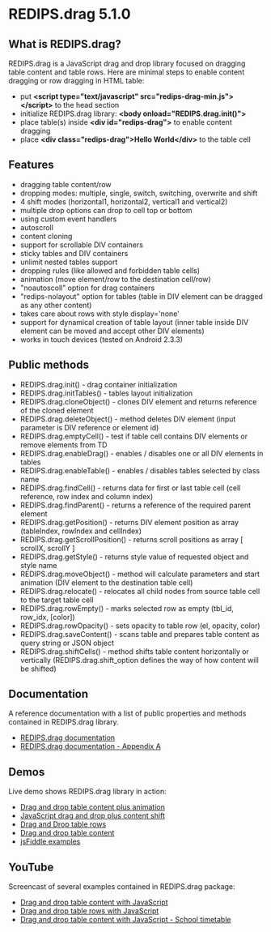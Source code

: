 REDIPS.drag 5.1.0
============

## What is REDIPS.drag?

REDIPS.drag is a JavaScript drag and drop library focused on dragging table content and table rows. Here are minimal steps to enable content dragging or row dragging in HTML table:

* put **&lt;script type="text/javascript" src="redips-drag-min.js">&lt;/script>** to the head section
* initialize REDIPS.drag library: **&lt;body onload="REDIPS.drag.init()">**
* place table(s) inside **&lt;div id="redips-drag">** to enable content dragging
* place **&lt;div class="redips-drag">Hello World&lt;/div>** to the table cell

## Features

* dragging table content/row
* dropping modes: multiple, single, switch, switching, overwrite and shift
* 4 shift modes (horizontal1, horizontal2, vertical1 and vertical2)
* multiple drop options can drop to cell top or bottom
* using custom event handlers
* autoscroll
* content cloning
* support for scrollable DIV containers
* sticky tables and DIV containers
* unlimit nested tables support
* dropping rules (like allowed and forbidden table cells)
* animation (move element/row to the destination cell/row)
* "noautoscoll" option for drag containers
* "redips-nolayout" option for tables (table in DIV element can be dragged as any other content)
* takes care about rows with style display='none'
* support for dynamical creation of table layout (inner table inside DIV element can be moved and accept other DIV elements)
* works in touch devices (tested on Android 2.3.3)

## Public methods

* REDIPS.drag.init() - drag container initialization
* REDIPS.drag.initTables() - tables layout initialization
* REDIPS.drag.cloneObject() - clones DIV element and returns reference of the cloned element
* REDIPS.drag.deleteObject() - method deletes DIV element (input parameter is DIV reference or element id)
* REDIPS.drag.emptyCell() - test if table cell contains DIV elements or remove elements from TD
* REDIPS.drag.enableDrag() - enables / disables one or all DIV elements in tables
* REDIPS.drag.enableTable() - enables / disables tables selected by class name
* REDIPS.drag.findCell() - returns data for first or last table cell (cell reference, row index and column index)
* REDIPS.drag.findParent() - returns a reference of the required parent element
* REDIPS.drag.getPosition() - returns DIV element position as array (tableIndex, rowIndex and cellIndex)
* REDIPS.drag.getScrollPosition() - returns scroll positions as array [ scrollX, scrollY ]
* REDIPS.drag.getStyle() - returns style value of requested object and style name
* REDIPS.drag.moveObject() - method will calculate parameters and start animation (DIV element to the destination table cell)
* REDIPS.drag.relocate() - relocates all child nodes from source table cell to the target table cell
* REDIPS.drag.rowEmpty() - marks selected row as empty (tbl_id, row_idx, [color])
* REDIPS.drag.rowOpacity() - sets opacity to table row (el, opacity, color)
* REDIPS.drag.saveContent() - scans table and prepares table content as query string or JSON object
* REDIPS.drag.shiftCells() - method shifts table content horizontally or vertically (REDIPS.drag.shift_option defines the way of how content will be shifted)

## Documentation

A reference documentation with a list of public properties and methods contained in REDIPS.drag library.

* [REDIPS.drag documentation](http://www.redips.net/javascript/redips-drag-documentation/)
* [REDIPS.drag documentation - Appendix A](http://www.redips.net/javascript/redips-drag-documentation-appendix-a/)

## Demos

Live demo shows REDIPS.drag library in action: 

* [Drag and drop table content plus animation](http://www.redips.net/javascript/drag-and-drop-table-content-animation/)
* [JavaScript drag and drop plus content shift](http://www.redips.net/javascript/drag-and-drop-content-shift/)
* [Drag and Drop table rows](http://www.redips.net/javascript/drag-and-drop-table-row/)
* [Drag and drop table content](http://www.redips.net/javascript/drag-and-drop-table-content/)
* [jsFiddle examples](https://jsfiddle.net/user/dbunic/fiddles/)

## YouTube

Screencast of several examples contained in REDIPS.drag package:

* [Drag and drop table content with JavaScript](http://www.youtube.com/watch?v=8LtMk4DwLzA)
* [Drag and drop table rows with JavaScript](http://www.youtube.com/watch?v=5YuS6S0bFTU)
* [Drag and drop table content with JavaScript - School timetable](http://www.youtube.com/watch?v=ToJk1End4C4)

